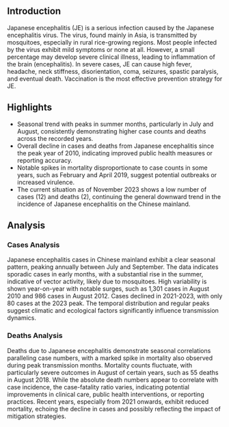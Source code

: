 ## Introduction

Japanese encephalitis (JE) is a serious infection caused by the Japanese encephalitis virus. The virus, found mainly in Asia, is transmitted by mosquitoes, especially in rural rice-growing regions. Most people infected by the virus exhibit mild symptoms or none at all. However, a small percentage may develop severe clinical illness, leading to inflammation of the brain (encephalitis). In severe cases, JE can cause high fever, headache, neck stiffness, disorientation, coma, seizures, spastic paralysis, and eventual death. Vaccination is the most effective prevention strategy for JE.
## Highlights

- Seasonal trend with peaks in summer months, particularly in July and August, consistently demonstrating higher case counts and deaths across the recorded years. <br/>
- Overall decline in cases and deaths from Japanese encephalitis since the peak year of 2010, indicating improved public health measures or reporting accuracy. <br/>
- Notable spikes in mortality disproportionate to case counts in some years, such as February and April 2019, suggest potential outbreaks or increased virulence. <br/>
- The current situation as of November 2023 shows a low number of cases (12) and deaths (2), continuing the general downward trend in the incidence of Japanese encephalitis on the Chinese mainland. <br/>
## Analysis

### Cases Analysis
Japanese encephalitis cases in Chinese mainland exhibit a clear seasonal pattern, peaking annually between July and September. The data indicates sporadic cases in early months, with a substantial rise in the summer, indicative of vector activity, likely due to mosquitoes. High variability is shown year-on-year with notable surges, such as 1,301 cases in August 2010 and 986 cases in August 2012. Cases declined in 2021-2023, with only 80 cases at the 2023 peak. The temporal distribution and regular peaks suggest climatic and ecological factors significantly influence transmission dynamics.

### Deaths Analysis
Deaths due to Japanese encephalitis demonstrate seasonal correlations paralleling case numbers, with a marked spike in mortality also observed during peak transmission months. Mortality counts fluctuate, with particularly severe outcomes in August of certain years, such as 55 deaths in August 2018. While the absolute death numbers appear to correlate with case incidence, the case-fatality ratio varies, indicating potential improvements in clinical care, public health interventions, or reporting practices. Recent years, especially from 2021 onwards, exhibit reduced mortality, echoing the decline in cases and possibly reflecting the impact of mitigation strategies.
